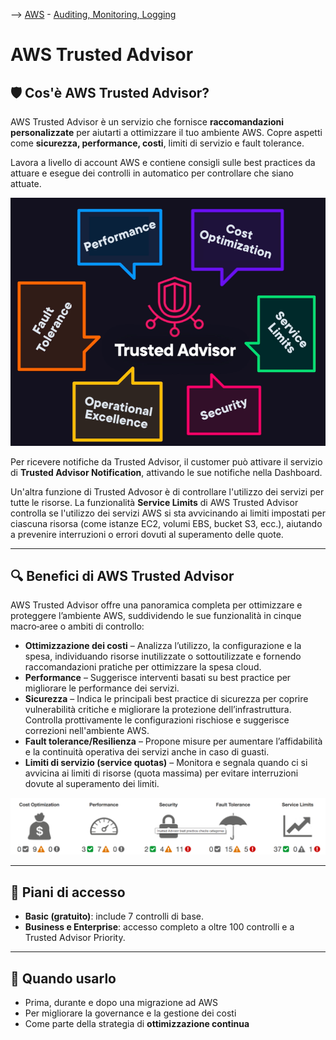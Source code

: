 --> [AWS](/00-Intro/AWS.md)  -  [Auditing, Monitoring, Logging](/08-Auditing-Monitoring-Logging/Auditing-Monitoring-Logging.md)
# AWS Trusted Advisor

## 🛡️ Cos'è AWS Trusted Advisor?

AWS Trusted Advisor è un servizio che fornisce **raccomandazioni personalizzate** per aiutarti a ottimizzare il tuo ambiente AWS. Copre aspetti come **sicurezza, performance, costi**, limiti di servizio e fault tolerance.

Lavora a livello di account AWS e contiene consigli sulle best practices da attuare e esegue dei controlli in automatico per controllare che siano attuate.

![Trusted advosor](/08-Auditing-Monitoring-Logging/img/trusted-advisor.png)

Per ricevere notifiche da Trusted Advisor, il customer può attivare il servizio di **Trusted Advisor Notification**, attivando le sue notifiche nella Dashboard.

Un'altra funzione di Trusted Advosor è di controllare l'utilizzo dei servizi per tutte le risorse. La funzionalità **Service Limits** di AWS Trusted Advisor controlla se l'utilizzo dei servizi AWS si sta avvicinando ai limiti impostati per ciascuna risorsa (come istanze EC2, volumi EBS, bucket S3, ecc.), aiutando a prevenire interruzioni o errori dovuti al superamento delle quote.


---

## 🔍 Benefici di AWS Trusted Advisor

AWS Trusted Advisor offre una panoramica completa per ottimizzare e proteggere l’ambiente AWS, suddividendo le sue funzionalità in cinque macro‑aree o ambiti di controllo:

- **Ottimizzazione dei costi** – Analizza l’utilizzo, la configurazione e la spesa, individuando risorse inutilizzate o sottoutilizzate e fornendo raccomandazioni pratiche per ottimizzare la spesa cloud.  
- **Performance** – Suggerisce interventi basati su best practice per migliorare le performance dei servizi.  
- **Sicurezza** – Indica le principali best practice di sicurezza per coprire vulnerabilità critiche e migliorare la protezione dell’infrastruttura. Controlla prottivamente le configurazioni rischiose e suggerisce correzioni nell'ambiente AWS.
- **Fault tolerance/Resilienza** – Propone misure per aumentare l’affidabilità e la continuità operativa dei servizi anche in caso di guasti.  
- **Limiti di servizio (service quotas)** – Monitora e segnala quando ci si avvicina ai limiti di risorse (quota massima) per evitare interruzioni dovute al superamento dei limiti.  


![Categories](/08-Auditing-Monitoring-Logging/img/trusted-adv-categories.png)

---

## 🧾 Piani di accesso

- **Basic (gratuito)**: include 7 controlli di base.
- **Business e Enterprise**: accesso completo a oltre 100 controlli e a Trusted Advisor Priority.

---

## 🎯 Quando usarlo

- Prima, durante e dopo una migrazione ad AWS
- Per migliorare la governance e la gestione dei costi
- Come parte della strategia di **ottimizzazione continua**

